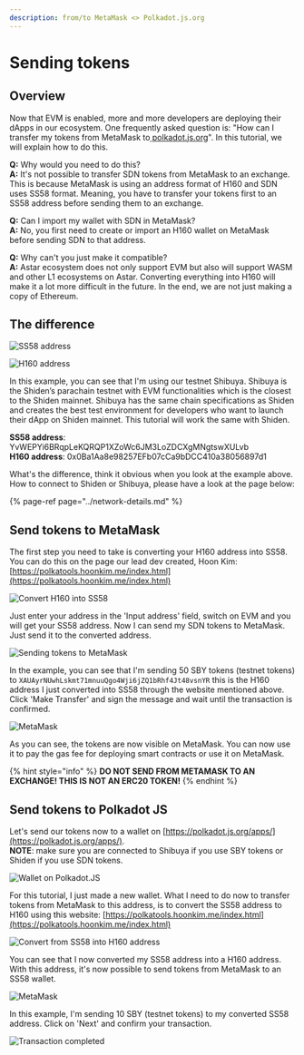 ```yaml
---
description: from/to MetaMask <> Polkadot.js.org
---
```


# Sending tokens

## Overview

Now that EVM is enabled, more and more developers are deploying their dApps in our ecosystem. One frequently asked question is: "How can I transfer my tokens from MetaMask to[ polkadot.js.org](https://polkadot.js.org/apps/)". In this tutorial, we will explain how to do this.

**Q:** Why would you need to do this?  
**A:** It's not possible to transfer SDN tokens from MetaMask to an exchange. This is because MetaMask is using an address format of H160 and SDN uses SS58 format. Meaning, you have to transfer your tokens first to an SS58 address before sending them to an exchange.

**Q:** Can I import my wallet with SDN in MetaMask?  
**A:** No, you first need to create or import an H160 wallet on MetaMask before sending SDN to that address.

**Q:** Why can't you just make it compatible?  
**A:** Astar ecosystem does not only support EVM but also will support WASM and other L1 ecosystems on Astar. Converting everything into H160 will make it a lot more difficult in the future. In the end, we are not just making a copy of Ethereum.

## The difference

![SS58 address](../../.gitbook/assets/image%20%2888%29.png)

![H160 address](../../.gitbook/assets/image%20%2889%29.png)

In this example, you can see that I'm using our testnet Shibuya. Shibuya is the Shiden’s parachain testnet with EVM functionalities which is the closest to the Shiden mainnet. Shibuya has the same chain specifications as Shiden and creates the best test environment for developers who want to launch their dApp on Shiden mainnet. This tutorial will work the same with Shiden. 

**SS58 address**: YvWEPYi6BRqpLeKQRQP1XZoWc6JM3LoZDCXgMNgtswXULvb  
**H160 address**: 0x0Ba1Aa8e98257EFb07cCa9bDCC410a38056897d1

What's the difference, think it obvious when you look at the example above.   
How to connect to Shiden or Shibuya, please have a look at the page below:

{% page-ref page="../network-details.md" %}

## Send tokens to MetaMask

The first step you need to take is converting your H160 address into SS58. You can do this on the page our lead dev created, Hoon Kim: [https://polkatools.hoonkim.me/index.html](https://polkatools.hoonkim.me/index.html)

![Convert H160 into SS58](../../.gitbook/assets/image%20%2887%29.png)

Just enter your address in the 'Input address' field, switch on EVM and you will get your SS58 address. Now I can send my SDN tokens to MetaMask. Just send it to the converted address.

![Sending tokens to MetaMask](../../.gitbook/assets/image%20%2891%29.png)

In the example, you can see that I'm sending 50 SBY tokens \(testnet tokens\) to `XAUAyrNUwhLskmt71mnuuQgo4Wji6jZQ1bRhf4Jt48vsnYR` this is the H160 address I just converted into SS58 through the website mentioned above. Click 'Make Transfer' and sign the message and wait until the transaction is confirmed. 

![MetaMask](../../.gitbook/assets/image%20%2890%29.png)

As you can see, the tokens are now visible on MetaMask. You can now use it to pay the gas fee for deploying smart contracts or use it on MetaMask. 

{% hint style="info" %}
**DO NOT SEND FROM METAMASK TO AN EXCHANGE! THIS IS NOT AN ERC20 TOKEN!**
{% endhint %}

## Send tokens to Polkadot JS

Let's send our tokens now to a wallet on [https://polkadot.js.org/apps/](https://polkadot.js.org/apps/).  
**NOTE**: make sure you are connected to Shibuya if you use SBY tokens or Shiden if you use SDN tokens.

![Wallet on Polkadot.JS](../../.gitbook/assets/image%20%2886%29.png)

For this tutorial, I just made a new wallet. What I need to do now to transfer tokens from MetaMask to this address, is to convert the SS58 address to H160 using this website: [https://polkatools.hoonkim.me/index.html](https://polkatools.hoonkim.me/index.html)

![Convert from SS58 into H160 address](../../.gitbook/assets/image%20%2885%29.png)

You can see that I now converted my SS58 address into a H160 address. With this address, it's now possible to send tokens from MetaMask to an SS58 wallet.

![MetaMask](../../.gitbook/assets/image%20%2884%29.png)

In this example, I'm sending 10 SBY \(testnet tokens\) to my converted SS58 address. Click on 'Next' and confirm your transaction. 

![Transaction completed](../../.gitbook/assets/image%20%2883%29.png)



